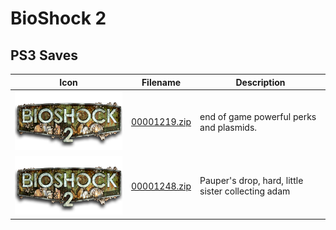 # BioShock 2

## PS3 Saves

| Icon | Filename | Description |
|------|----------|-------------|
| ![BioShock 2](ICON0.PNG) | [00001219.zip](00001219.zip) | end of game powerful perks and plasmids. |
| ![BioShock 2](ICON0.PNG) | [00001248.zip](00001248.zip) | Pauper's drop, hard, little sister collecting adam |
